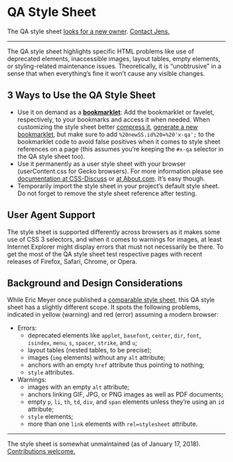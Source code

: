 # QA Style Sheet

The QA style sheet [looks for a new owner](https://plus.google.com/+JensOMeiert/posts/KGcMaJCP5wY). [Contact Jens.](https://meiert.com/en/contact/)

---

The QA style sheet highlights specific HTML problems like use of deprecated elements, inaccessible images, layout tables, empty elements, or styling-related maintenance issues. Theoretically, it is “unobtrusive” in a sense that when everything’s fine it won’t cause any visible changes.

## 3 Ways to Use the QA Style Sheet

* Use it on demand as a [**bookmarklet**](https://hell.meiert.org/core/html/qa-bookmarklet.html): Add the bookmarklet or favelet, respectively, to your bookmarks and access it when needed. When customizing the style sheet better [compress it](https://uitest.com/exploration/#optimization), [generate a new bookmarklet](https://www.squarefree.com/userstyles/make-bookmarklet.html), but make sure to add `%20newSS.id%20=%20'x-qa';` to the bookmarklet code to avoid false positives when it comes to style sheet references on a page (this assumes you’re keeping the `#x-qa` selector in the QA style sheet too).
* Use it permanently as a user style sheet with your browser (userContent.css for Gecko browsers). For more information please see [documentation at CSS-Discuss](http://css-discuss.incutio.com/?page=UserStylesheets) or [at About.com](http://webdesign.about.com/od/css/ht/htcssuserfirefo.htm). It’s easy though.
* Temporarily import the style sheet in your project’s default style sheet. Do not forget to remove the style sheet reference after testing.

## User Agent Support

The style sheet is supported differently across browsers as it makes some use of CSS&nbsp;3 selectors, and when it comes to warnings for images, at least Internet Explorer might display errors that must not necessarily be there. To get the most of the QA style sheet test respective pages with recent releases of Firefox, Safari, Chrome, or Opera.

## Background and Design Considerations

While Eric Meyer once published a [comparable style sheet](https://meyerweb.com/eric/thoughts/2007/09/07/diagnostic-styling/), this QA style sheet has a slightly different scope. It spots the following problems, indicated in yellow (warning) and red (error) assuming a modern browser:

* Errors:
  * deprecated elements like `applet`, `basefont`, `center`, `dir`, `font`, `isindex`, `menu`, `s`, `spacer`, `strike`, and `u`;
  * layout tables (nested tables, to be precise);
  * images (`img` elements) without any `alt` attribute;
  * anchors with an empty `href` attribute thus pointing to nothing;
  * `style` attributes.
* Warnings:
  * images with an empty `alt` attribute;
  * anchors linking GIF, JPG, or PNG images as well as PDF documents;
  * empty `p`, `li`, `th`, `td`, `div`, and `span` elements unless they’re using an `id` attribute;
  * `style` elements;
  * more than one `link` elements with `rel=stylesheet` attribute.

---

The style sheet is somewhat unmaintained (as of January 17, 2018). [Contributions welcome.](https://github.com/j9t/qa-style-sheet/issues/new)